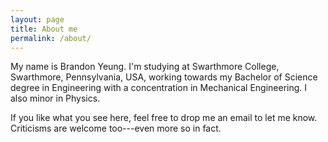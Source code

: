 ```yaml
---
layout: page
title: About me
permalink: /about/
---
```


My name is Brandon Yeung. I'm studying at Swarthmore College, Swarthmore, Pennsylvania, USA, working towards my Bachelor of Science degree in Engineering with a concentration in Mechanical Engineering. I also minor in Physics.

If you like what you see here, feel free to drop me an email to let me know. Criticisms are welcome too---even more so in fact.
